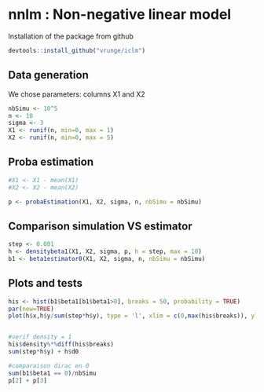 # nnlm : Non-negative linear model


Installation of the package from github
```r
devtools::install_github("vrunge/iclm")
```
## Data generation

We chose parameters: columns X1 and X2

```r
nbSimu <- 10^5
n <- 10
sigma <- 3
X1 <- runif(n, min=0, max = 1)
X2 <- runif(n, min=0, max = 5)
```

## Proba estimation


```r
#X1 <- X1 - mean(X1)
#X2 <- X2 - mean(X2)

p <- probaEstimation(X1, X2, sigma, n, nbSimu = nbSimu)
```


## Comparison simulation VS estimator 

```r
step <- 0.001
h <- densitybeta1(X1, X2, sigma, p, h = step, max = 10)
b1 <- beta1estimator0(X1, X2, sigma, n, nbSimu = nbSimu)
```


## Plots and tests

```r
his <- hist(b1$beta1[b1$beta1>0], breaks = 50, probability = TRUE)
par(new=TRUE)
plot(h$x,h$y/sum(step*h$y), type = 'l', xlim = c(0,max(his$breaks)), ylim = c(0, his$density[1]))


#verif density = 1
his$density%*%diff(his$breaks)
sum(step*h$y) + h$d0

#comparaison dirac en 0
sum(b1$beta1 == 0)/nbSimu
p[2] + p[3]
```


